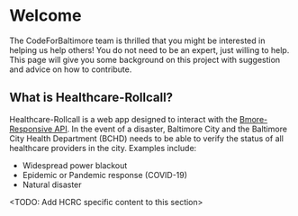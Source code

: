 # Welcome

The CodeForBaltimore team is thrilled that you might be interested in helping us help others! You do not need to be an expert, just willing to help. This page will give you some background on this project with suggestion and advice on how to contribute.

## What is Healthcare-Rollcall?

Healthcare-Rollcall is a web app designed to interact with the [Bmore-Responsive API](https://codeforbaltimore.github.io/Bmore-Responsive/). In the event of a disaster, Baltimore City and the Baltimore City Health Department (BCHD) needs to be able to verify the status of all healthcare providers in the city. Examples include:

- Widespread power blackout
- Epidemic or Pandemic response (COVID-19)
- Natural disaster

<TODO: Add HCRC specific content to this section>